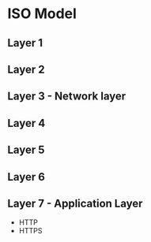 # ISO Model
## Layer 1
## Layer 2
## Layer 3 - Network layer
## Layer 4
## Layer 5
## Layer 6
## Layer 7 - Application Layer
- HTTP
- HTTPS